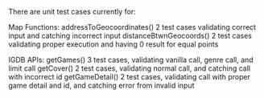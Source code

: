 There are unit test cases currently for:

Map Functions:
addressToGeocoordinates()
    2 test cases validating correct input and catching incorrect input
distanceBtwnGeocoords()
    2 test cases validating proper execution and having 0 result for equal points

IGDB APIs:
getGames()
    3 test cases, validating vanilla call, genre call, and limit call
getCover()
    2 test cases, validating normal call, and catching call with incorrect id
getGameDetail()
    2 test cases, validating call with proper game detail and id, and catching error from invalid input
